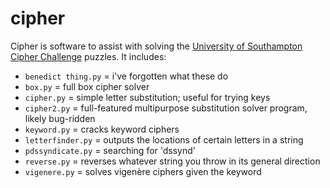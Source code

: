 # cipher

Cipher is software to assist with solving the [University of Southampton Cipher Challenge](https://www.cipherchallenge.org/) puzzles. It includes:

* `benedict thing.py` = i've forgotten what these do
* `box.py` = full box cipher solver
* `cipher.py`  = simple letter substitution; useful for trying keys
* `cipher2.py` = full-featured multipurpose substitution solver program, likely bug-ridden
* `keyword.py` = cracks keyword ciphers
* `letterfinder.py` = outputs the locations of certain letters in a string
* `pdssyndicate.py` = searching for 'dssynd'
* `reverse.py` = reverses whatever string you throw in its general direction
* `vigenere.py` = solves vigenère ciphers given the keyword
